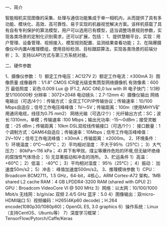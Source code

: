 一、简介

智能相机实现图像的采集、处理与通信功能集成于单一相机内，从而提供了具有多功能、模块化、高效、高可靠性、易于实现的机器视觉解决方案。该样机搭载了具有自有专利保护的算法模型，用户可以选用已有模型，适当调整场景规则参数，实现各类场景的定制化识别需求，还可以扩展，包括：
1、提供慧眼平台，实现：用户管理、设备管理、视频接入、模型规则配置、监测结果查看功能；
2、在隔爆摄像仪中内置AI推理模组，使用目标检测、目标跟踪算法，实现各类场景的前端分析；
3、支持以API方式与第三方系统对接。

二、硬件参数

1、摄像仪参数：
1）额定工作电压：AC127V
2）额定工作电流：≤300mA
3）图像质量 
成像器件：1/1.8" CMOS ICR星光级变焦筒型网络摄像机
有效像素：600万
最低照度：彩色:0.009 Lux @ (F1.2, AGC ON),0 lux with IR 
电子快门：1/3秒至1/100000秒
分辨率：3072×2048
电动镜头：2.7-12mm
4）摄像仪输出
网络电输出（可选/4个）：传输方式：全双工TCP/IP传输协议；传输速率：10/100 Mbps自适应；信号工作电压峰峰值：1V～5V；传输距离：100m（使用MHYV矿用通讯电缆，线径为0.75 mm2）
网络光输（可选/2个）：光纤输出方式：SC；波长:1310nm，单模；传输速率 :100 Mbps；输出光功率: -15～0dBm；接受灵敏度：-25 dBm；传输距离：10km
DSL双绞线传输接口（可选/1个）： 接口数量：1个调制方式：QAM64自适应；传输速率：10Mbps；信号工作电压峰峰值：2V~10V；信号工作电流峰值：≤30mA；传输距离：≤2000m。
2、环境条件：
1）环境温度：0℃～40℃；
2）平均相对湿度： 不大于95％（25℃）；
3）大气压力： 80kPa～116 kPa；
4) 井下有甲烷、煤尘等爆炸危险的环境,但无破坏绝缘的腐蚀性气体场合；
5) 无显著振动和冲击的场所。
3、贮运条件
1）高温：  +60℃；
2）低温：  -40℃；
3）平均相对湿度：  95％（25℃）；
4）振动：  加速度50m/s2；
5）冲击：  峰值加速度500m/s2。
3、推理模块参数
1）CPU：Broadcom BCM2711，1.5 GHz，64-bit，4核心，ARM Cortex-A72 架构，1MB shared L2 cache RAM：4 GB LPDDR4-3200 RAM (shared with GPU)
2）GPU：Broadcom VideoCore VI @ 500 MHz
3）网络：以太网：10/100/1000 Mbit/s 无线网：b/g/n/ac 双频 2.4/5 GHz 蓝牙：5.0
4）图像输出：双micro-HDMI端口
5）视频编码：H265(4Kp60 decode)；H.264 encode(1080p30/1080p60)；OpenGL ES, 3.0 graphics
6）操作系统：Linux（支持CentOS、Ubuntu等）
7）深度学习框架：TensorFlow/Pytorch/Caffe/Keras

